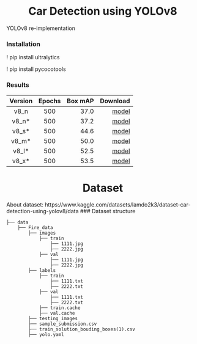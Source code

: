 
<H1 align="center">Car Detection using YOLOv8</H1>

YOLOv8 re-implementation

### Installation
! pip install ultralytics

! pip install pycocotools

### Results

| Version | Epochs | Box mAP |                                                                                  Download |
|:-------:|:------:|--------:|------------------------------------------------------------------------------------------:|
|  v8_n   |  500   |    37.0 |                                                                [model](./weights/best.pt) |
|  v8_n*  |  500   |    37.2 | [model](https://github.com/jahongir7174/YOLOv8-pt/releases/download/v0.0.1-alpha/v8_n.pt) |
|  v8_s*  |  500   |    44.6 | [model](https://github.com/jahongir7174/YOLOv8-pt/releases/download/v0.0.1-alpha/v8_s.pt) |
|  v8_m*  |  500   |    50.0 | [model](https://github.com/jahongir7174/YOLOv8-pt/releases/download/v0.0.1-alpha/v8_m.pt) |
|  v8_l*  |  500   |    52.5 | [model](https://github.com/jahongir7174/YOLOv8-pt/releases/download/v0.0.1-alpha/v8_l.pt) |
|  v8_x*  |  500   |    53.5 | [model](https://github.com/jahongir7174/YOLOv8-pt/releases/download/v0.0.1-alpha/v8_x.pt) |


<H1 align="center"> Dataset </H1>
About dataset: https://www.kaggle.com/datasets/lamdo2k3/dataset-car-detection-using-yolov8/data
### Dataset structure

    ├── data 
        ├── Fire_data
            ├── images
                ├── train
                    ├── 1111.jpg
                    ├── 2222.jpg
                ├── val
                    ├── 1111.jpg
                    ├── 2222.jpg
            ├── labels
                ├── train
                    ├── 1111.txt
                    ├── 2222.txt
                ├── val
                    ├── 1111.txt
                    ├── 2222.txt
                ├── train.cache
                ├── val.cache
            ├── testing_images
            ├── sample_submission.csv
            ├── train_solution_bouding_boxes(1).csv
            ├── yolo.yaml
        
        
        
            
        
        





                
